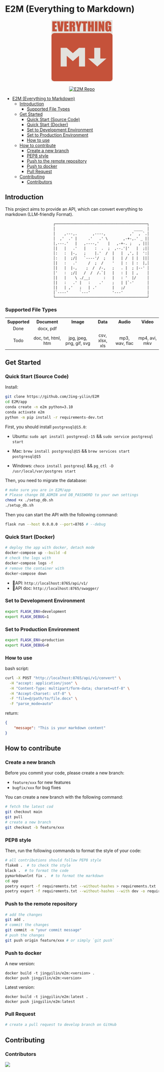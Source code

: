 # E2M (Everything to Markdown)

<p align="center">
    <a href="https://github.com/Jing-yilin/E2M">
        <img src="./assets/logo.png" alt="E2M Logo" style="width: 200px;">
    </a>
</p>

<p align="center">
    <a href="https://github.com/Jing-yilin/E2M">
        <img src="https://img.shields.io/badge/E2M-repo-blue" alt="E2M Repo">
    </a>
</p>

- [E2M (Everything to Markdown)](#e2m-everything-to-markdown)
  - [Introduction](#introduction)
    - [Supported File Types](#supported-file-types)
  - [Get Started](#get-started)
    - [Quick Start (Source Code)](#quick-start-source-code)
    - [Quick Start (Docker)](#quick-start-docker)
    - [Set to Development Environment](#set-to-development-environment)
    - [Set to Production Environment](#set-to-production-environment)
    - [How to use](#how-to-use)
  - [How to contribute](#how-to-contribute)
    - [Create a new branch](#create-a-new-branch)
    - [PEP8 style](#pep8-style)
    - [Push to the remote repository](#push-to-the-remote-repository)
    - [Push to docker](#push-to-docker)
    - [Pull Request](#pull-request)
  - [Contributing](#contributing)
    - [Contributors](#contributors)

## Introduction

This project aims to provide an API, which can convert everything to markdown (LLM-friendly Format).

```
                      ┌──────────────────────────────────────────┐
                      │                                    ____  │
                      │    ,---,.       ,----,           ,'  , `.│
                      │  ,'  .' |     .'   .' \       ,-+-,.' _ |│
                      │,---.'   |   ,----,'    |   ,-+-. ;   , ||│
                      │|   |   .'   |    :  .  ;  ,--.'|'   |  ;|│
                      │:   :  |-,   ;    |.'  /  |   |  ,', |  ':│
                      │:   |  ;/|   `----'/  ;   |   | /  | |  ||│
                      │|   :   .'     /  ;  /    '   | :  | :  |,│
                      │|   |  |-,    ;  /  /-,   ;   . |  ; |--' │
                      │'   :  ;/|   /  /  /.`|   |   : |  | ,    │
                      │|   |    \ ./__;      :   |   : '  |/     │
                      │|   :   .' |   :    .'    ;   | |`-'      │
                      │|   | ,'   ;   | .'       |   ;/          │
                      │`----'     `---'          '---'           │
                      └──────────────────────────────────────────┘
```

### Supported File Types

<table style="width: 100%;">
  <tr>
    <th align="center">Supported</th>
    <th align="center">Document</th>
    <th align="center">Image</th>
    <th align="center">Data</th>
    <th align="center">Audio</th>
    <th align="center">Video</th>
  </tr>
  <tr>
    <td align="center">Done</td>
    <td align="center">docx, pdf</td>
    <td align="center"></td>
    <td align="center"></td>
    <td align="center"></td>
    <td align="center"></td>
  </tr>
  <tr>
    <td align="center">Todo</td>
    <td align="center">doc, txt, html, htm</td>
    <td align="center">jpg, jpeg, png, gif, svg</td>
    <td align="center">csv, xlsx, xls</td>
    <td align="center">mp3, wav, flac</td>
    <td align="center">mp4, avi, mkv</td>
  </tr>
</table>


## Get Started

### Quick Start (Source Code)

Install:

```bash
git clone https://github.com/Jing-yilin/E2M
cd E2M/app
conda create -n e2m python=3.10
conda activate e2m
python -m pip install -r requirements-dev.txt
```

First, you should install `postgresql@15.0`:

- Ubuntu: `sudo apt install postgresql-15` && `sudo service postgresql start`

- Mac: `brew install postgresql@15` && `brew services start postgresql@15`

- Windows: `choco install postgresql` && `pg_ctl -D /usr/local/var/postgres start`

Then, you need to migrate the database:

```bash
# make sure you are in E2M/app
# Please change DB_ADMIN and DB_PASSWORD to your own settings
chmod +x ./setup_db.sh
./setup_db.sh
```

Then you can start the API with the following command:

```bash
flask run --host 0.0.0.0 --port=8765 # --debug
```

### Quick Start (Docker)

```bash
# deploy the app with docker, detach mode
docker-compose up --build -d
# check the logs with
docker-compose logs -f
# remove the container with
docker-compose down
```

- 🚀API: `http://localhost:8765/api/v1/`
- 🚀API doc: `http://localhost:8765/swagger/`

### Set to Development Environment

```bash
export FLASK_ENV=development
export FLASK_DEBUG=1
```

### Set to Production Environment

```bash
export FLASK_ENV=production
export FLASK_DEBUG=0
```

### How to use

bash script:

```bash
curl -X POST "http://localhost:8765/api/v1/convert" \
  -H "accept: application/json" \
  -H "Content-Type: multipart/form-data; charset=utf-8" \
  -H "Accept-Charset: utf-8" \
  -F "file=@/path/to/file.docx" \
  -F "parse_mode=auto"
```

return:

```json
{
    "message": "This is your markdown content"
}
```

## How to contribute

### Create a new branch

Before you commit your code, please create a new branch:

- `feature/xxx` for new features
- `bugfix/xxx` for bug fixes

You can create a new branch with the following command:

```bash
# fetch the latest cod
git checkout main
git pull
# create a new branch
git checkout -b feature/xxx
```

### PEP8 style

Then, run the following commands to format the style of your code:

```bash
# all contributions should follow PEP8 style
flake8 .  # to check the style
black .  # to format the code
pymarkdownlnt fix .  # to format the markdown
cd app
poetry export -f requirements.txt --without-hashes > requirements.txt
poetry export -f requirements.txt --without-hashes --with dev -o requirements-dev.txt
```

### Push to the remote repository

```bash
# add the changes
git add .
# commit the changes
git commit -m "your commit message"
# push the changes
git push origin feature/xxx # or simply `git push`
```

### Push to docker

A new version:

```
docker build -t jingyilin/e2m:<version> .
docker push jingyilin/e2m:<version>
```

Latest version:

```
docker build -t jingyilin/e2m:latest .
docker push jingyilin/e2m:latest
```

### Pull Request

```bash
# create a pull request to develop branch on GitHub
```


## Contributing

### Contributors

<a href="https://github.com/Jing-yilin/E2M/graphs/contributors">
  <img src="https://contrib.rocks/image?repo=Jing-yilin/E2M" />
</a>
